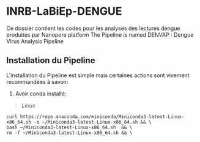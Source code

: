# INRB-LaBiEp-DENGUE
Ce dossier contient les codes pour les analyses des lectures dengue produites par Nanopore platform
The Pipeline is named DENVAP : Dengue Virus Analysis Pipeline
## Installation du Pipeline
L'installation du Pipeline est simple mais certaines actions sont vivement recommandées à savoir:
  1. Avoir conda installé:
> _Linux_
```
curl https://repo.anaconda.com/miniconda/Miniconda3-latest-Linux-x86_64.sh -o ~/Miniconda3-latest-Linux-x86_64.sh && \
bash ~/Miniconda3-latest-Linux-x86_64.sh  && \
rm -f ~/Miniconda3-latest-Linux-x86_64.sh && \
```

